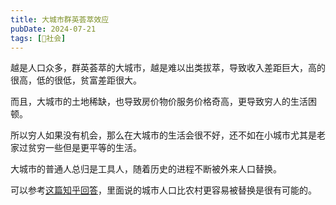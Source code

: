 ```yaml
---
title: 大城市群英荟萃效应
pubDate: 2024-07-21
tags: [👫社会]
---
```


越是人口众多，群英荟萃的大城市，越是难以出类拔萃，导致收入差距巨大，高的很高，低的很低，贫富差距很大。

而且，大城市的土地稀缺，也导致房价物价服务价格奇高，更导致穷人的生活困顿。

所以穷人如果没有机会，那么在大城市的生活会很不好，还不如在小城市尤其是老家过贫穷一些但是更平等的生活。

大城市的普通人总归是工具人，随着历史的进程不断被外来人口替换。

可以参考[这篇知乎回答]，里面说的城市人口比农村更容易被替换是很有可能的。

[这篇知乎回答]: https://www.zhihu.com/question/518502002/answer/3546273501
